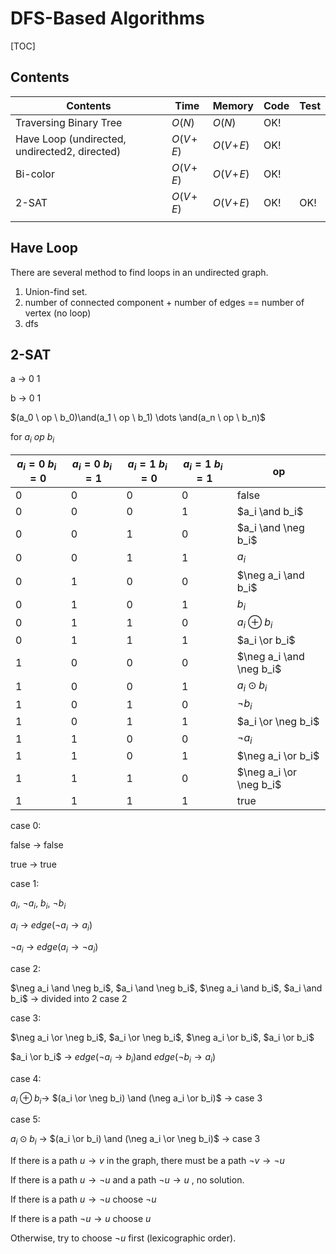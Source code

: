 # DFS-Based Algorithms



[TOC]

## Contents

| Contents                                      | Time         | Memory       | Code | Test |
| --------------------------------------------- | ------------ | ------------ | ---- | ---- |
| Traversing Binary Tree                        | $O(N)$       | $O(N)$       | OK!  |      |
| Have Loop (undirected, undirected2, directed) | $O(V\!+\!E)$ | $O(V\!+\!E)$ | OK!  |      |
| Bi-color                                      | $O(V\!+\!E)$ | $O(V\!+\!E)$ | OK!  |      |
| 2-SAT                                         | $O(V\!+\!E)$ | $O(V\!+\!E)$ | OK!  | OK!  |
|                                               |              |              |      |      |



## Have Loop

There are several method to find loops in an undirected graph.

1. Union-find set. 
2. number of connected component + number of edges == number of vertex (no loop)
3. dfs



## 2-SAT

a -> 0 1

b -> 0 1

$(a_0 \ op \ b_0)\and(a_1 \ op \ b_1) \dots \and(a_n \ op \ b_n)​$



for $a_i \ op \ b_i​$

| $a_i=0 \ b_i=0$ | $a_i=0 \ b_i=1$ | $a_i=1 \ b_i=0$ | $a_i=1 \ b_i=1$ | op                       |
| --------------- | --------------- | --------------- | --------------- | ------------------------ |
| 0               | 0               | 0               | 0               | false                    |
| 0               | 0               | 0               | 1               | $a_i \and b_i$           |
| 0               | 0               | 1               | 0               | $a_i \and \neg b_i$      |
| 0               | 0               | 1               | 1               | $a_i$                    |
| 0               | 1               | 0               | 0               | $\neg a_i \and b_i$      |
| 0               | 1               | 0               | 1               | $b_i$                    |
| 0               | 1               | 1               | 0               | $a_i \oplus b_i$         |
| 0               | 1               | 1               | 1               | $a_i \or b_i$            |
| 1               | 0               | 0               | 0               | $\neg a_i \and \neg b_i$ |
| 1               | 0               | 0               | 1               | $a_i \odot b_i$          |
| 1               | 0               | 1               | 0               | $\neg b_i$               |
| 1               | 0               | 1               | 1               | $a_i \or \neg b_i$       |
| 1               | 1               | 0               | 0               | $\neg a_i$               |
| 1               | 1               | 0               | 1               | $\neg a_i \or b_i$       |
| 1               | 1               | 1               | 0               | $\neg a_i \or \neg b_i$  |
| 1               | 1               | 1               | 1               | true                     |

case 0:

false -> false

true -> true

case 1: 

$a_i$, $\neg a_i$, $b_i$, $\neg b_i$

$a_i$ -> $edge(\neg a_i \rightarrow a_i)$

$\neg a_i$ -> $edge(a_i \rightarrow \neg a_i)$

case 2:

$\neg a_i \and \neg b_i​$, $a_i \and \neg b_i​$, $\neg a_i \and b_i​$, $a_i \and b_i​$ -> divided into 2 case 2

case 3:

$\neg a_i \or \neg b_i$, $a_i \or \neg b_i$, $\neg a_i \or b_i$, $a_i \or b_i$

$a_i \or b_i​$ -> $edge(\neg a_i \rightarrow b_i)​$ and $edge(\neg b_i \rightarrow a_i)​$

case 4:

$a_i \oplus b_i​$ -> $(a_i \or \neg b_i) \and (\neg a_i \or b_i)​$ -> case 3

case 5:

$a_i \odot b_i$ -> $(a_i \or b_i) \and (\neg a_i \or \neg b_i)$ -> case 3



If there is a path $u \rightarrow v$ in the graph, there must be a path $\neg v \rightarrow \neg u$

If there is a path $u \rightarrow \neg u$ and a path $\neg u \rightarrow u$ , no solution.

If there is a path $u \rightarrow \neg u$ choose $\neg u$

If there is a path $\neg u \rightarrow u$ choose $u$

Otherwise, try to choose $\neg u$ first (lexicographic order).